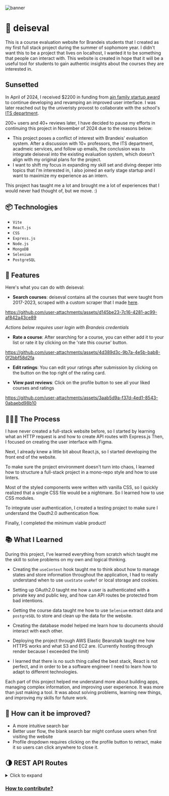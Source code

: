 ![banner](https://github.com/user-attachments/assets/5266a138-9d89-46a5-8b11-e6e16486ed9b)

# :school: deiseval
This is a course evaluation website for Brandeis students that I created as my first full stack project during the summer of sophomore year. I didn't want this to be a project that lives on localhost, I wanted it to be something that people can interact with. This website is created in hope that it will be a useful tool for students to gain authentic insights about the courses they are interested in. 



## Sunsetted

In April of 2024, I received $2200 in funding from [ain family startup award](https://www.brandeisstartup.com/projects/deis-eval) to continue developing and revamping an improved user interface. I was later reached out by the univeristy provost to collaborate with the school's [ITS department](https://www.brandeis.edu/its/). 

200+ users and 40+ reviews later, I have decided to pause my efforts in continuing this project in November of 2024 due to the reasons below:

- This project poses a conflict of interest with Brandeis' evaluation system. After a discussion with 10+ professors, the ITS department, acadmeic services, and follow up emails, the conclusion was to integrate deiseval into the existing evaluation system, which doesn't align with my original plans for the project. 
- I want to shift my focus in expanding my skill set and diving deeper into topics that I'm interested in, I also joined an early stage startup and I want to maximize my experience as an intern. 

This project has taught me a lot and brought me a lot of experiences that I would never had thought of, but we move. :) 


## 📦 Technologies

- `Vite`
- `React.js`
- `CSS`
- `Express.js`
- `Node.js`
- `MongoDB`
- `Selenium`
- `PostgreSQL`

## 🦄 Features

Here's what you can do with deiseval:

- **Search courses**: deiseval contains all the courses that were taught from 2017-2023, scraped with a custom scraper that I made [here](https://github.com/MingCWang/deiseval-scraper).


https://github.com/user-attachments/assets/d145be23-7c16-4281-ac99-af842a43ce89


_Actions below requires user login with Brandeis credentials_


- **Rate a course**: After searching for a course, you can either add it to your list or rate it by clicking on the 'rate this course' button.

https://github.com/user-attachments/assets/4d389d3c-9b7a-4e5b-bab8-0f2bbf58d2fa

- **Edit ratings**: You can edit your ratings after submission by clicking on the button on the top right of the rating card.
  
- **View past reviews**: Click on the profile button to see all your liked courses and ratings
  

https://github.com/user-attachments/assets/3aab5d9a-f37d-4ed1-8543-0abaebd98b10


## 👩🏽‍🍳 The Process

I have never created a full-stack website before, so I started by learning what an HTTP request is and how to create API routes with Express.js  Then, I focused on creating the user interface with Figma.

Next, I already knew a little bit about React.js, so I started developing the front end of the website. 

To make sure the project environment doesn't turn into chaos, I learned how to structure a full-stack project in a mono-repo style and how to use linters.

Most of the styled components were written with vanilla CSS, so I quickly realized that a single CSS file would be a nightmare. So I learned how to use CSS modules.

To integrate user authentication, I created a testing project to make sure I understand the Oauth2.0 authentication flow.

Finally, I completed the minimum viable product! 


## 📚 What I Learned

During this project, I've learned everything from scratch which taught me the skill to solve problems on my own and logical thinking. 

- Creating the `useContext` hook taught me to think about how to manage states and store information throughout the application, I had to really understand when to use `useState` `useRef` or local storage and cookies.

- Setting up OAuth2.0 taught me how a user is authenticated with a private key and public key, and how can API routes be protected from bad intentions.

- Getting the course data taught me how to use `Selenium` extract data and `postgreSQL` to store and clean up the data for the website.

- Creating the database model helped me learn how to documents should interact with each other.

- Deploying the project through AWS Elastic Beanstalk taught me how HTTPS works and what S3 and EC2 are. (Currently hosting through render because I exceeded the limit)

- I learned that there is no such thing called the best stack, React is not perfect, and in order to be a software engineer I need to learn how to adapt to different technologies. 


Each part of this project helped me understand more about building apps, managing complex information, and improving user experience. It was more than just making a tool. It was about solving problems, learning new things, and improving my skills for future work.

## 💭 How can it be improved?

- A more intuitive search bar
- Better user flow, the blank search bar might confuse users when first visiting the website
- Profile dropdown requires clicking on the profile button to retract, make it so users can click anywhere to close it. 
   
## :last_quarter_moon: REST API Routes

<details>
<summary>Click to expand</summary>
  
### Course
- GET /api/courses - Get all courses
- GET /api/courses/:id - Get course by id
- GET /api/courses/reviews - Get all evaluations with the given course id
### Auth
 - POST auth/oauth/google - generate jwt token after login with google oauth2.0
 - POST auth/login - generate jwt token after login with username/password
 - POST auth/register - register a new user
 - DELETE auth/:id - delete the user from the database
 ### Evaluations
- POST api/evaluations/forms - Create a new evaluation submission
- GET api/evaluations - Get all evaluations
- POST api/evaluations/user - Get user evaluations with the given user id
- POST api/evaluations/likes - increment or decrement the likes of an evaluation
- GET api/evaluations/recent - retrieve the most recent reviews
### Liked Courses
- POST api/liked-courses - Get all liked courses with the given user id
- POST api/liked-courses/add - Add a new liked course
- POST api/liked-courses/remove - Remove a liked course
</details>

### [How to contribute?](./CONTRIBUTING.md)

